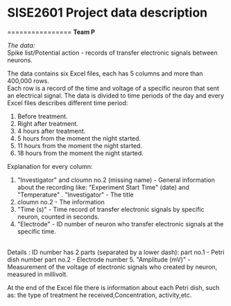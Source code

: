 # SISE2601 Project data description
================
**Team P**

*The data:* 
<br/>
Spike list/Potential action - records of transfer electronic signals between neurons.

The data contains six Excel files, each has 5 columns and more than 400,000 rows.
<br/>
Each row is a record of the time and voltage of a specific neuron that sent an electrical signal.
The data is divided to time periods of the day and every Excel files describes different time period:

1. Before treatment.
2. Right after treatment.
3. 4 hours after treatment.
4. 5 hours from the moment the night started.
5. 11 hours from the moment the night started.
6. 18 hours from the moment the night started.

Explanation for every column:
1. "Investigator" and cloumn no.2 (missing name) - General information about the recording like: "Experiment Start Time" (date) and "Temperature" .
  "Investigator" - The title
2. cloumn no.2 - The information
3. "Time (s)" - Time record of transfer electronic signals by specific neuron, counted in seconds.
4. "Electrode" - ID number of neuron who transfer electronic signals at the specific time. 
<br/>
    Details :
    ID number has 2 parts (separated by a lower dash): 
    part no.1 - Petri dish number 
    part no.2 - Electrode number
5. "Amplitude (mV)" - Measurement of the voltage of electronic signals who created by neuron, measured in millivolt.

At the end of the Excel file there is information about each Petri dish, such as: the type of treatment he received,Concentration, activity,etc.


  
  




